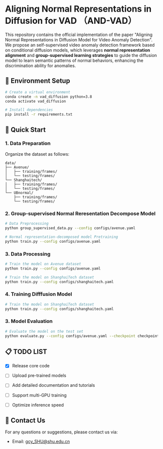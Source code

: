 # Aligning Normal Representations in Diffusion for VAD （AND-VAD）
This repository contains the official implementation of the paper "Aligning Normal Representations in Diffusion Model for Video Anomaly Detection". We propose an self-supervised video anomaly detection framework based on conditional diffusion models, which leverages **normal representation alignment** and **group-supervised learning strategies** to guide the diffusion model to learn semantic patterns of normal behaviors, enhancing the discrimination ability for anomalies.


## 🔧 Environment Setup  
```bash
# Create a virtual environment
conda create -n vad_diffusion python=3.8
conda activate vad_diffusion

# Install dependencies
pip install -r requirements.txt
```


## 🚀 Quick Start  
### 1. Data Preparation  
Organize the dataset as follows:  
```
data/
├── Avenue/
│   ├── training/frames/
│   └── testing/frames/
└── Shanghaitech/
│   ├── training/frames/
│   └── testing/frames/
└── UBnormal/
    ├── training/frames/
    └── testing/frames/
```
### 2. Group-supervised Normal Reresentation Decompose Model
```bash
# Data Preprocessing
python group_supervised_data.py --config configs/avenue.yaml

# Normal representation-decomposed model Pretraining
python train.py --config configs/avenue.yaml
```
### 3. Data Processing  
```bash
# Train the model on Avenue dataset
python train.py --config configs/avenue.yaml

# Train the model on ShanghaiTech dataset
python train.py --config configs/shanghaitech.yaml
```

### 4. Training Difffusion Model   
```bash
# Train the model on ShanghaiTech dataset
python train.py --config configs/shanghaitech.yaml
```

### 3. Model Evaluation  
```bash
# Evaluate the model on the test set
python evaluate.py --config configs/avenue.yaml --checkpoint checkpoints/best_model.pth
```

## 📋 TODO LIST  
- [x] Release core code  
- [ ] Upload pre-trained models  
- [ ] Add detailed documentation and tutorials  
- [ ] Support multi-GPU training  
- [ ] Optimize inference speed  


## 💬 Contact Us  
For any questions or suggestions, please contact us via:  
- Email: gcy_SHU@shu.edu.cn  
